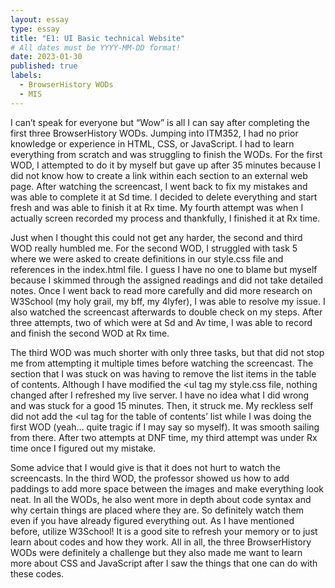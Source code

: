 ```yaml
---
layout: essay
type: essay
title: "E1: UI Basic technical Website"
# All dates must be YYYY-MM-DD format!
date: 2023-01-30
published: true
labels:
  - BrowserHistory WODs
  - MIS
---
```


I can’t speak for everyone but “Wow” is all I can say after completing the first three BrowserHistory WODs. Jumping into ITM352, I had no prior knowledge or experience in HTML, CSS, or JavaScript. I had to learn everything from scratch and was struggling to finish the WODs. For the first WOD, I attempted to do it by myself but gave up after 35 minutes because I did not know how to create a link within each section to an external web page. After watching the screencast, I went back to fix my mistakes and was able to complete it at Sd time. I decided to delete everything and start fresh and was able to finish it at Rx time. My fourth attempt was when I actually screen recorded my process and thankfully, I finished it at Rx time. 

Just when I thought this could not get any harder, the second and third WOD really humbled me. For the second WOD, I struggled with task 5 where we were asked to create definitions in our style.css file and references in the index.html file. I guess I have no one to blame but myself because I skimmed through the assigned readings and did not take detailed notes. Once I went back to read more carefully and did more research on W3School (my holy grail, my bff, my 4lyfer), I was able to resolve my issue. I also watched the screencast afterwards to double check on my steps. After three attempts, two of which were at Sd and Av time, I was able to record and finish the second WOD at Rx time. 

The third WOD was much shorter with only three tasks, but that did not stop me from attempting it multiple times before watching the screencast. The section that I was stuck on was having to remove the list items in the table of contents. Although I have modified the <ul tag my style.css file, nothing changed after I refreshed my live server. I have no idea what I did wrong and was stuck for a good 15 minutes. Then, it struck me. My reckless self did not add the <ul tag for the table of contents’ list while I was doing the first WOD (yeah… quite tragic if I may say so myself). It was smooth sailing from there. After two attempts at DNF time, my third attempt was under Rx time once I figured out my mistake. 

Some advice that I would give is that it does not hurt to watch the screencasts. In the third WOD, the professor showed us how to add paddings to add more space between the images and make everything look neat. In all the WODs, he also went more in depth about code syntax and why certain things are placed where they are. So definitely watch them even if you have already figured everything out.  As I have mentioned before, utilize W3School! It is a good site to refresh your memory or to just learn about codes and how they work. All in all, the three BrowserHistory WODs were definitely a challenge but they also made me want to learn more about CSS and JavaScript after I saw the things that one can do with these codes. 
